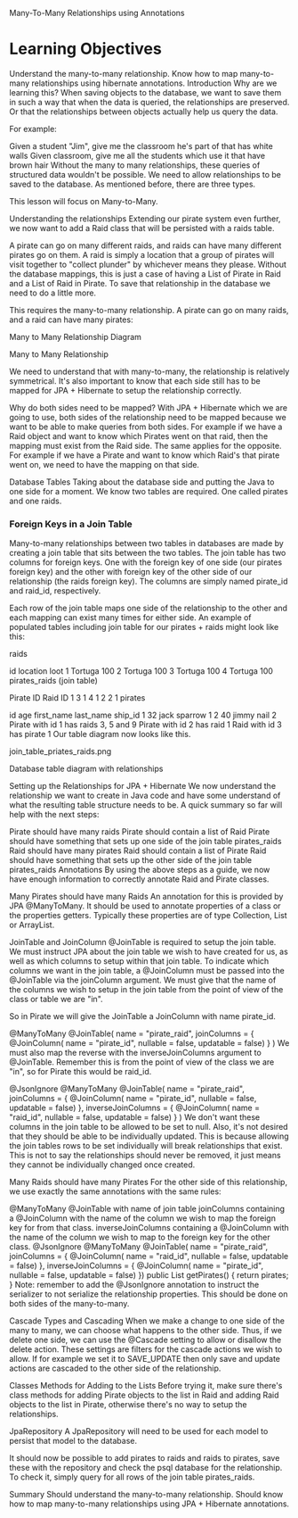 Many-To-Many Relationships using Annotations
# Learning Objectives
Understand the many-to-many relationship.
Know how to map many-to-many relationships using hibernate annotations.
Introduction
Why are we learning this? When saving objects to the database, we want to save them in such a way that when the data is queried, the relationships are preserved. Or that the relationships between objects actually help us query the data.

For example:

Given a student "Jim", give me the classroom he's part of that has white walls
Given classroom, give me all the students which use it that have brown hair
Without the many to many relationships, these queries of structured data wouldn't be possible. We need to allow relationships to be saved to the database. As mentioned before, there are three types.

This lesson will focus on Many-to-Many.

Understanding the relationships
Extending our pirate system even further, we now want to add a Raid class that will be persisted with a raids table.

A pirate can go on many different raids, and raids can have many different pirates go on them. A raid is simply a location that a group of pirates will visit together to "collect plunder" by whichever means they please. Without the database mappings, this is just a case of having a List of Pirate in Raid and a List of Raid in Pirate. To save that relationship in the database we need to do a little more.

This requires the many-to-many relationship. A pirate can go on many raids, and a raid can have many pirates:

Many to Many Relationship Diagram

Many to Many Relationship

We need to understand that with many-to-many, the relationship is relatively symmetrical. It's also important to know that each side still has to be mapped for JPA + Hibernate to setup the relationship correctly.

Why do both sides need to be mapped?
With JPA + Hibernate which we are going to use, both sides of the relationship need to be mapped because we want to be able to make queries from both sides. For example if we have a Raid object and want to know which Pirates went on that raid, then the mapping must exist from the Raid side. The same applies for the opposite. For example if we have a Pirate and want to know which Raid's that pirate went on, we need to have the mapping on that side.

Database Tables
Taking about the database side and putting the Java to one side for a moment. We know two tables are required. One called pirates and one raids.

### Foreign Keys in a Join Table

Many-to-many relationships between two tables in databases are made by creating a join table that sits between the two tables. The join table has two columns for foreign keys. One with the foreign key of one side (our pirates foreign key) and the other with foreign key of the other side of our relationship (the raids foreign key). The columns are simply named pirate_id and raid_id, respectively.

Each row of the join table maps one side of the relationship to the other and each mapping can exist many times for either side. An example of populated tables including join table for our pirates + raids might look like this:

raids

id	location	loot
1	Tortuga	100
2	Tortuga	100
3	Tortuga	100
4	Tortuga	100
pirates_raids (join table)

Pirate ID	Raid ID
1	3
1	4
1	2
2	1
pirates

id	age	first_name	last_name	ship_id
1	32	jack	sparrow	1
2	40	jimmy	nail	2
Pirate with id 1 has raids 3, 5 and 9
Pirate with id 2 has raid 1
Raid with id 3 has pirate 1
Our table diagram now looks like this.

join_table_priates_raids.png

Database table diagram with relationships

Setting up the Relationships for JPA + Hibernate
We now understand the relationship we want to create in Java code and have some understand of what the resulting table structure needs to be. A quick summary so far will help with the next steps:

Pirate should have many raids
Pirate should contain a list of Raid
Pirate should have something that sets up one side of the join table pirates_raids
Raid should have many pirates
Raid should contain a list of Pirate
Raid should have something that sets up the other side of the join table pirates_raids
Annotations
By using the above steps as a guide, we now have enough information to correctly annotate Raid and Pirate classes.

Many Pirates should have many Raids
An annotation for this is provided by JPA @ManyToMany. It should be used to annotate properties of a class or the properties getters. Typically these properties are of type Collection, List or ArrayList.

JoinTable and JoinColumn
@JoinTable is required to setup the join table. We must instruct JPA about the join table we wish to have created for us, as well as which columns to setup within that join table. To indicate which columns we want in the join table, a @JoinColumn must be passed into the @JoinTable via the joinColumn argument. We must give that the name of the columns we wish to setup in the join table from the point of view of the class or table we are "in".

So in Pirate we will give the JoinTable a JoinColumn with name pirate_id.

@ManyToMany
@JoinTable(
  name = "pirate_raid",
  joinColumns = { @JoinColumn(
    name = "pirate_id",
    nullable = false,
    updatable = false)
  }
)
We must also map the reverse with the inverseJoinColumns argument to @JoinTable. Remember this is from the point of view of the class we are "in", so for Pirate this would be raid_id.

@JsonIgnore
@ManyToMany
@JoinTable(
  name = "pirate_raid",
  joinColumns = { @JoinColumn(
    name = "pirate_id",
    nullable = false,
    updatable = false)
  },
  inverseJoinColumns = { @JoinColumn(
    name = "raid_id",
    nullable = false,
    updatable = false)
  }
)
We don't want these columns in the join table to be allowed to be set to null. Also, it's not desired that they should be able to be individually updated. This is because allowing the join tables rows to be set individually will break relationships that exist. This is not to say the relationships should never be removed, it just means they cannot be individually changed once created.

Many Raids should have many Pirates
For the other side of this relationship, we use exactly the same annotations with the same rules:

@ManyToMany
@JoinTable with
name of join table
joinColumns containing a @JoinColumn with the name of the column we wish to map the foreign key for from that class.
inverseJoinColumns containing a @JoinColumn with the name of the column we wish to map to the foreign key for the other class.
  @JsonIgnore
  @ManyToMany
  @JoinTable(
    name = "pirate_raid",
    joinColumns = { @JoinColumn(
      name = "raid_id",
      nullable = false,
      updatable = false)
    },
    inverseJoinColumns = { @JoinColumn(
      name = "pirate_id",
      nullable = false,
      updatable = false)
    })
  public List<Pirate> getPirates() {
    return pirates;
  }
Note: remember to add the @JsonIgnore annotation to instruct the serializer to not serialize the relationship properties. This should be done on both sides of the many-to-many.

Cascade Types and Cascading
When we make a change to one side of the many to many, we can choose what happens to the other side. Thus, if we delete one side, we can use the @Cascade setting to allow or disallow the delete action. These settings are filters for the cascade actions we wish to allow. If for example we set it to SAVE_UPDATE then only save and update actions are cascaded to the other side of the relationship.

Classes Methods for Adding to the Lists
Before trying it, make sure there's class methods for adding Pirate objects to the list in Raid and adding Raid objects to the list in Pirate, otherwise there's no way to setup the relationships.

JpaRepository
A JpaRepository will need to be used for each model to persist that model to the database.

It should now be possible to add pirates to raids and raids to pirates, save these with the repository and check the psql database for the relationship. To check it, simply query for all rows of the join table pirates_raids.

Summary
Should understand the many-to-many relationship.
Should know how to map many-to-many relationships using JPA + Hibernate annotations.

